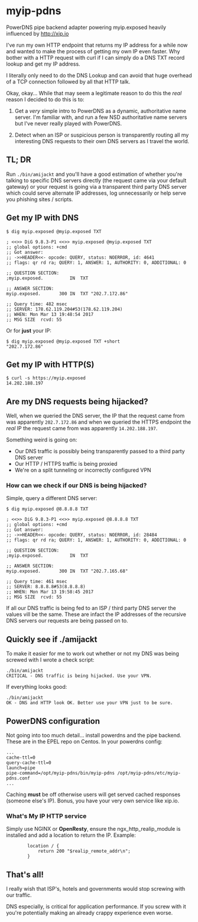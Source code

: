 # myip-pdns
PowerDNS pipe backend adapter powering myip.exposed heavily influenced by http://xip.io

I've run my own HTTP endpoint that returns my IP address for a while now and wanted
to make the process of getting my own IP even faster. Why bother with a HTTP
request with curl if I can simply do a DNS TXT record lookup and get my IP address.

I literally only need to do the DNS Lookup and can avoid that huge overhead
of a TCP connection followed by all that HTTP talk.

Okay, okay... While that may seem a legitimate reason to do this the _real_ reason
I decided to do this is to:

1. Get a _very_ simple intro to PowerDNS as a dynamic, authoritative name server.
I'm familiar with, and run a few NSD authoritative name servers but I've never really
played with PowerDNS.

2. Detect when an ISP or suspicious person is transparently routing all my interesting
DNS requests to their own DNS servers as I travel the world.

## TL; DR
Run `./bin/amijackt` and you'll have a good estimation of whether you're
talking to specific DNS servers directly (the request came via your default gateway)
or your request is going via a transparent third party DNS server which could
serve alternate IP addresses, log unnecessarily or help serve you phishing sites / scripts.

## Get my IP with DNS
```
$ dig myip.exposed @myip.exposed TXT

; <<>> DiG 9.8.3-P1 <<>> myip.exposed @myip.exposed TXT
;; global options: +cmd
;; Got answer:
;; ->>HEADER<<- opcode: QUERY, status: NOERROR, id: 4641
;; flags: qr rd ra; QUERY: 1, ANSWER: 1, AUTHORITY: 0, ADDITIONAL: 0

;; QUESTION SECTION:
;myip.exposed.			IN	TXT

;; ANSWER SECTION:
myip.exposed.		300	IN	TXT	"202.7.172.86"

;; Query time: 482 msec
;; SERVER: 178.62.119.204#53(178.62.119.204)
;; WHEN: Mon Mar 13 19:48:54 2017
;; MSG SIZE  rcvd: 55
```
Or for **just** your IP: 
```
$ dig myip.exposed @myip.exposed TXT +short
"202.7.172.86"
```

## Get my IP with HTTP(S)
```
$ curl -s https://myip.exposed
14.202.188.197
```

## Are my DNS requests being hijacked?

Well, when we queried the DNS server, the IP that the request came from was apparently `202.7.172.86` and
when we queried the HTTPS endpoint the _real_ IP the request came from was apparently `14.202.188.197`.

Something weird is going on:
* Our DNS traffic is possibly being transparently passed to a third party DNS server
* Our HTTP / HTTPS traffic is being proxied
* We're on a split tunneling or incorrectly configured VPN

### How can we check if our DNS is being hijacked? 
Simple, query a different DNS server:
```
$ dig myip.exposed @8.8.8.8 TXT

; <<>> DiG 9.8.3-P1 <<>> myip.exposed @8.8.8.8 TXT
;; global options: +cmd
;; Got answer:
;; ->>HEADER<<- opcode: QUERY, status: NOERROR, id: 28484
;; flags: qr rd ra; QUERY: 1, ANSWER: 1, AUTHORITY: 0, ADDITIONAL: 0

;; QUESTION SECTION:
;myip.exposed.			IN	TXT

;; ANSWER SECTION:
myip.exposed.		300	IN	TXT	"202.7.165.68"

;; Query time: 461 msec
;; SERVER: 8.8.8.8#53(8.8.8.8)
;; WHEN: Mon Mar 13 19:58:45 2017
;; MSG SIZE  rcvd: 55
```
If all our DNS traffic is being fed to an ISP / third party DNS server the values vill be the same.
These are infact the IP addresses of the recursive DNS servers our requests are being passed on to.

## Quickly see if ./amijackt
To make it easier for me to work out whether or not my DNS was being screwed with I wrote a check script:
```
./bin/amijackt
CRITICAL - DNS traffic is being hijacked. Use your VPN.
```
If everything looks good:
```
./bin/amijackt
OK - DNS and HTTP look OK. Better use your VPN just to be sure.
```
## PowerDNS configuration

Not going into too much detail... install powerdns and the pipe backend. These are in the EPEL repo on Centos. 
In your powerdns config:
```
...
cache-ttl=0
query-cache-ttl=0
launch=pipe
pipe-command=/opt/myip-pdns/bin/myip-pdns /opt/myip-pdns/etc/myip-pdns.conf
...
```
Caching **must** be off otherwise users will get served cached responses (someone else's IP). Bonus, you have your very own service like xip.io.

### What's My IP HTTP service
Simply use NGINX or **OpenResty**, ensure the ngx_http_realip_module is installed and add a location to return the IP. Example: 
```
        location / {
            return 200 "$realip_remote_addr\n";
        }
```

## That's all!
I really wish that ISP's, hotels and governments would stop screwing with our traffic.

DNS especially, is critical for application performance. If you screw with it you're
potentially making an already crappy experience even worse.
